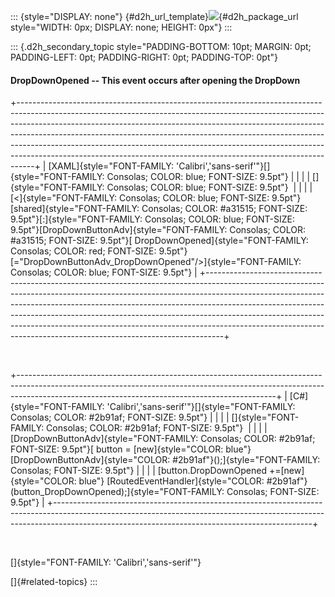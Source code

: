 ::: {style="DISPLAY: none"}
[](ms-xhelp:///?Id=d2h_url_template){#d2h_url_template}![](!package_url!){#d2h_package_url style="WIDTH: 0px; DISPLAY: none; HEIGHT: 0px"}
:::

::: {.d2h_secondary_topic style="PADDING-BOTTOM: 10pt; MARGIN: 0pt; PADDING-LEFT: 0pt; PADDING-RIGHT: 0pt; PADDING-TOP: 0pt"}
#### DropDownOpened -- This event occurs after opening the DropDown

+----------------------------------------------------------------------------------------------------------------------------------------------------------------------------------------------------------------------------------------------------------------------------------------------------------------------------------------------------------------------------------------------------------------------------------------------------------------------------------------+
| [XAML]{style="FONT-FAMILY: 'Calibri','sans-serif'"}[]{style="FONT-FAMILY: Consolas; COLOR: blue; FONT-SIZE: 9.5pt"}                                                                                                                                                                                                                                                                                                                                                                    |
|                                                                                                                                                                                                                                                                                                                                                                                                                                                                                        |
| []{style="FONT-FAMILY: Consolas; COLOR: blue; FONT-SIZE: 9.5pt"}                                                                                                                                                                                                                                                                                                                                                                                                                       |
|                                                                                                                                                                                                                                                                                                                                                                                                                                                                                        |
| [\<]{style="FONT-FAMILY: Consolas; COLOR: blue; FONT-SIZE: 9.5pt"}[shared]{style="FONT-FAMILY: Consolas; COLOR: #a31515; FONT-SIZE: 9.5pt"}[:]{style="FONT-FAMILY: Consolas; COLOR: blue; FONT-SIZE: 9.5pt"}[DropDownButtonAdv]{style="FONT-FAMILY: Consolas; COLOR: #a31515; FONT-SIZE: 9.5pt"}[ DropDownOpened]{style="FONT-FAMILY: Consolas; COLOR: red; FONT-SIZE: 9.5pt"}[=\"DropDownButtonAdv_DropDownOpened\"/\>]{style="FONT-FAMILY: Consolas; COLOR: blue; FONT-SIZE: 9.5pt"} |
+----------------------------------------------------------------------------------------------------------------------------------------------------------------------------------------------------------------------------------------------------------------------------------------------------------------------------------------------------------------------------------------------------------------------------------------------------------------------------------------+

 

+----------------------------------------------------------------------------------------------------------------------------------------------------------------------------------------------------------------------------+
| [C#]{style="FONT-FAMILY: 'Calibri','sans-serif'"}[]{style="FONT-FAMILY: Consolas; COLOR: #2b91af; FONT-SIZE: 9.5pt"}                                                                                                       |
|                                                                                                                                                                                                                            |
| []{style="FONT-FAMILY: Consolas; COLOR: #2b91af; FONT-SIZE: 9.5pt"}                                                                                                                                                        |
|                                                                                                                                                                                                                            |
| [DropDownButtonAdv]{style="FONT-FAMILY: Consolas; COLOR: #2b91af; FONT-SIZE: 9.5pt"}[ button = [new]{style="COLOR: blue"} [DropDownButtonAdv]{style="COLOR: #2b91af"}();]{style="FONT-FAMILY: Consolas; FONT-SIZE: 9.5pt"} |
|                                                                                                                                                                                                                            |
| [button.DropDownOpened +=[new]{style="COLOR: blue"} [RoutedEventHandler]{style="COLOR: #2b91af"}(button_DropDownOpened);]{style="FONT-FAMILY: Consolas; FONT-SIZE: 9.5pt"}                                                 |
+----------------------------------------------------------------------------------------------------------------------------------------------------------------------------------------------------------------------------+

 

[]{style="FONT-FAMILY: 'Calibri','sans-serif'"} 

[]{#related-topics}
:::
